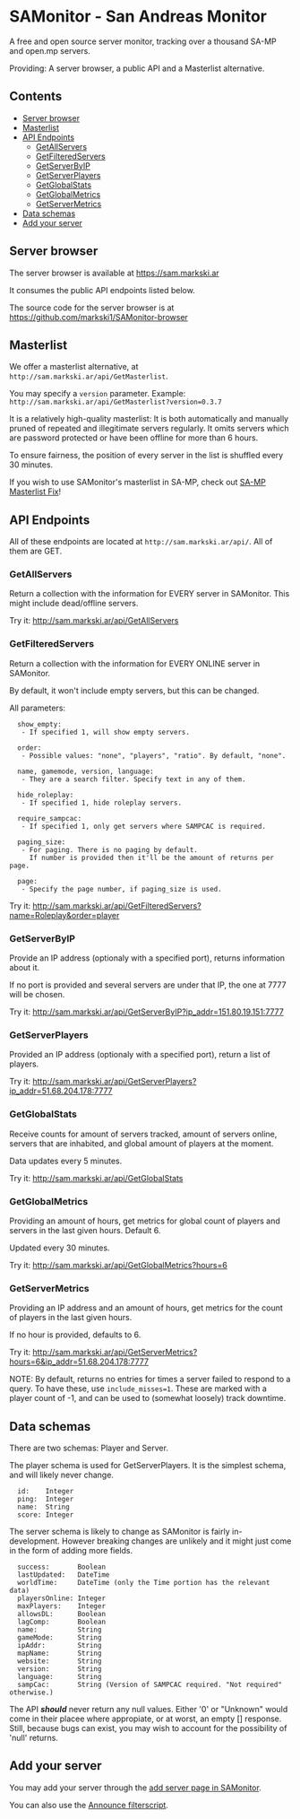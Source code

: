 # SAMonitor - San Andreas Monitor

A free and open source server monitor, tracking over a thousand SA-MP and open.mp servers.

Providing: A server browser, a public API and a Masterlist alternative.

## Contents

- [Server browser](#server-browser)
- [Masterlist](#masterlist)
- [API Endpoints](#api-endpoints)
  - [GetAllServers](#getallservers)
  - [GetFilteredServers](#getfilteredservers)
  - [GetServerByIP](#getserverbyip)
  - [GetServerPlayers](#getserverplayers)
  - [GetGlobalStats](#getglobalstats)
  - [GetGlobalMetrics](#getglobalmetrics)
  - [GetServerMetrics](#getservermetrics)
- [Data schemas](#data-schemas)
- [Add your server](#add-your-server)

## Server browser

The server browser is available at https://sam.markski.ar

It consumes the public API endpoints listed below.

The source code for the server browser is at https://github.com/markski1/SAMonitor-browser

## Masterlist

We offer a masterlist alternative, at `http://sam.markski.ar/api/GetMasterlist`.

You may specify a `version` parameter. Example: `http://sam.markski.ar/api/GetMasterlist?version=0.3.7`

It is a relatively high-quality masterlist: It is both automatically and manually pruned of repeated and illegitimate servers regularly. It omits servers which are password protected or have been offline for more than 6 hours.

To ensure fairness, the position of every server in the list is shuffled every 30 minutes.

If you wish to use SAMonitor's masterlist in SA-MP, check out [SA-MP Masterlist Fix](https://github.com/spmn/sa-mp_masterlist_fix)!

## API Endpoints

All of these endpoints are located at `http://sam.markski.ar/api/`. All of them are GET.

### GetAllServers

Return a collection with the information for EVERY server in SAMonitor. This might include dead/offline servers.

Try it: http://sam.markski.ar/api/GetAllServers

### GetFilteredServers

Return a collection with the information for EVERY ONLINE server in SAMonitor.

By default, it won't include empty servers, but this can be changed.

All parameters:
```
  show_empty:
   - If specified 1, will show empty servers.

  order:
   - Possible values: "none", "players", "ratio". By default, "none".

  name, gamemode, version, language:
   - They are a search filter. Specify text in any of them.

  hide_roleplay:
   - If specified 1, hide roleplay servers.

  require_sampcac:
   - If specified 1, only get servers where SAMPCAC is required.
  
  paging_size:
   - For paging. There is no paging by default.
     If number is provided then it'll be the amount of returns per page.

  page:
   - Specify the page number, if paging_size is used.
```

Try it: http://sam.markski.ar/api/GetFilteredServers?name=Roleplay&order=player

### GetServerByIP

Provide an IP address (optionaly with a specified port), returns information about it.

If no port is provided and several servers are under that IP, the one at 7777 will be chosen.

Try it: http://sam.markski.ar/api/GetServerByIP?ip_addr=151.80.19.151:7777

### GetServerPlayers

Provided an IP address (optionaly with a specified port), return a list of players.

Try it: http://sam.markski.ar/api/GetServerPlayers?ip_addr=51.68.204.178:7777

### GetGlobalStats

Receive counts for amount of servers tracked, amount of servers online, servers that are inhabited, and global amount of players at the moment.

Data updates every 5 minutes.

Try it: http://sam.markski.ar/api/GetGlobalStats

### GetGlobalMetrics

Providing an amount of hours, get metrics for global count of players and servers in the last given hours. Default 6.

Updated every 30 minutes.

Try it: http://sam.markski.ar/api/GetGlobalMetrics?hours=6

### GetServerMetrics

Providing an IP address and an amount of hours, get metrics for the count of players in the last given hours.

If no hour is provided, defaults to 6.

Try it: http://sam.markski.ar/api/GetServerMetrics?hours=6&ip_addr=51.68.204.178:7777

NOTE: By default, returns no entries for times a server failed to respond to a query. To have these, use `include_misses=1`. These are marked with a player count of -1, and can be used to (somewhat loosely) track downtime.

## Data schemas

There are two schemas: Player and Server.

The player schema is used for GetServerPlayers. It is the simplest schema, and will likely never change.

```
  id:    Integer
  ping:  Integer
  name:  String
  score: Integer
```

The server schema is likely to change as SAMonitor is fairly in-development. However breaking changes are unlikely and it might just come in the form of adding more fields.

```
  success:       Boolean
  lastUpdated:   DateTime
  worldTime:     DateTime (only the Time portion has the relevant data)
  playersOnline: Integer
  maxPlayers:    Integer
  allowsDL:      Boolean
  lagComp:       Boolean
  name:          String
  gameMode:      String
  ipAddr:        String
  mapName:       String
  website:       String
  version:       String
  language:      String
  sampCac:       String (Version of SAMPCAC required. "Not required" otherwise.)
```

The API ***should*** never return any null values. Either '0' or "Unknown" would come in their placee where appropiate, or at worst, an empty [] response. Still, because bugs can exist, you may wish to account for the possibility of 'null' returns.

## Add your server

You may add your server through the [add server page in SAMonitor](https://sam.markski.ar/add.php).

You can also use the [Announce filterscript](https://github.com/markski1/SAMonitor/tree/main/Announce).

